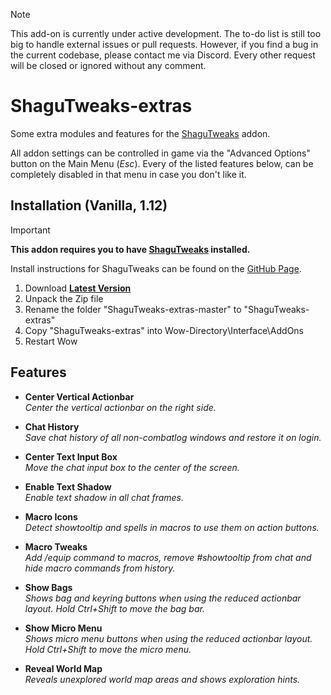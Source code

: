 > [!NOTE]  
> This add-on is currently under active development.
> The to-do list is still too big to handle external issues or pull requests.
> However, if you find a bug in the current codebase, please contact me via Discord.
> Every other request will be closed or ignored without any comment.

# ShaguTweaks-extras

Some extra modules and features for the [ShaguTweaks](https://github.com/shagu/ShaguTweaks) addon.

All addon settings can be controlled in game via the "Advanced Options" button on the Main Menu (*Esc*).
Every of the listed features below, can be completely disabled in that menu in case you don't like it.


## Installation (Vanilla, 1.12)

> [!IMPORTANT]
>
> **This addon requires you to have [ShaguTweaks](https://github.com/shagu/ShaguTweaks) installed.**
>
> Install instructions for ShaguTweaks can be found on the [GitHub Page](https://github.com/shagu/ShaguTweaks).

1. Download **[Latest Version](https://github.com/shagu/ShaguTweaks-extras/archive/master.zip)**
2. Unpack the Zip file
3. Rename the folder "ShaguTweaks-extras-master" to "ShaguTweaks-extras"
4. Copy "ShaguTweaks-extras" into Wow-Directory\Interface\AddOns
5. Restart Wow


## Features

- **Center Vertical Actionbar**  
  *Center the vertical actionbar on the right side.*

- **Chat History**  
  *Save chat history of all non-combatlog windows and restore it on login.*

- **Center Text Input Box**  
  *Move the chat input box to the center of the screen.*

- **Enable Text Shadow**  
  *Enable text shadow in all chat frames.*

- **Macro Icons**  
  *Detect showtooltip and spells in macros to use them on action buttons.*

- **Macro Tweaks**  
  *Add /equip command to macros, remove #showtooltip from chat and hide macro commands from history.*

- **Show Bags**  
  *Shows bag and keyring buttons when using the reduced actionbar layout. Hold Ctrl+Shift to move the bag bar.*

- **Show Micro Menu**  
  *Shows micro menu buttons when using the reduced actionbar layout. Hold Ctrl+Shift to move the micro menu.*

- **Reveal World Map**  
  *Reveals unexplored world map areas and shows exploration hints.*
